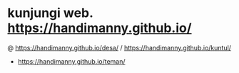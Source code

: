 # kunjungi web. https://handimanny.github.io/
@ https://handimanny.github.io/desa/
/ https://handimanny.github.io/kuntul/
* https://handimanny.github.io/teman/
